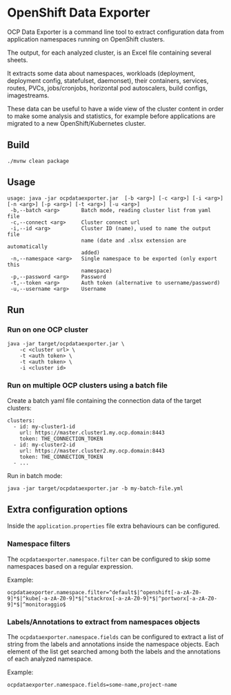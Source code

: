 # OpenShift Data Exporter

OCP Data Exporter is a command line tool to extract configuration data from application namespaces running on OpenShift clusters.

The output, for each analyzed cluster, is an Excel file containing several sheets.

It extracts some data about namespaces, workloads (deployment, deployment config, statefulset, daemonset), their containers, services, routes, PVCs, jobs/cronjobs, horizontal pod autoscalers, build configs, imagestreams.

These data can be useful to have a wide view of the cluster content in order to make some analysis and statistics, for example before applications are migrated to a new OpenShift/Kubernetes cluster.

## Build
```
./mvnw clean package
```

##  Usage
```
usage: java -jar ocpdataexporter.jar  [-b <arg>] [-c <arg>] [-i <arg>] [-n <arg>] [-p <arg>] [-t <arg>] [-u <arg>]
 -b,--batch <arg>       Batch mode, reading cluster list from yaml file
 -c,--connect <arg>     Cluster connect url
 -i,--id <arg>          Cluster ID (name), used to name the output file
                        name (date and .xlsx extension are automatically
                        added)
 -n,--namespace <arg>   Single namespace to be exported (only export this
                        namespace)
 -p,--password <arg>    Password
 -t,--token <arg>       Auth token (alternative to username/password)
 -u,--username <arg>    Username
```

## Run 

### Run on one OCP cluster
```
java -jar target/ocpdataexporter.jar \ 
    -c <cluster url> \
    -t <auth token> \
    -t <auth token> \
    -i <cluster id>
```

### Run on multiple OCP clusters using a batch file 

Create a batch yaml file containing the connection data of the target clusters:

```
clusters:
  - id: my-cluster1-id
    url: https://master.cluster1.my.ocp.domain:8443
    token: THE_CONNECTION_TOKEN
  - id: my-cluster2-id
    url: https://master.cluster2.my.ocp.domain:8443
    token: THE_CONNECTION_TOKEN
  - ...
``` 

Run in batch mode:
```
java -jar target/ocpdataexporter.jar -b my-batch-file.yml
```

## Extra configuration options
Inside the `application.properties` file extra behaviours can be configured.

### Namespace filters
The `ocpdataexporter.namespace.filter` can be configured to skip some namespaces based on a regular expression.

Example:
```
ocpdataexporter.namespace.filter=^default$|^openshift[-a-zA-Z0-9]*$|^kube[-a-zA-Z0-9]*$|^stackrox[-a-zA-Z0-9]*$|^portworx[-a-zA-Z0-9]*$|^monitoraggio$
```

### Labels/Annotations to extract from namespaces objects
The `ocpdataexporter.namespace.fields` can be configured to extract a list of string from the labels and annotations inside the namespace objects.
Each element of the list get searched among both the labels and the annotations of each analyzed namespace. 

Example:
```
ocpdataexporter.namespace.fields=some-name,project-name
```
